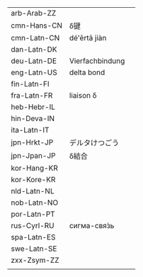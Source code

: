 | | | |
|-|-|-|
| arb-Arab-ZZ |  |  |
| cmn-Hans-CN | δ键 |  |
| cmn-Latn-CN | dé'ěrtǎ jiàn |  |
| dan-Latn-DK |  |  |
| deu-Latn-DE | Vierfachbindung |  |
| eng-Latn-US | delta bond |  |
| fin-Latn-FI |  |  |
| fra-Latn-FR | liaison δ |  |
| heb-Hebr-IL |  |  |
| hin-Deva-IN |  |  |
| ita-Latn-IT |  |  |
| jpn-Hrkt-JP | デルタけつごう |  |
| jpn-Jpan-JP | δ結合 |  |
| kor-Hang-KR |  |  |
| kor-Kore-KR |  |  |
| nld-Latn-NL |  |  |
| nob-Latn-NO |  |  |
| por-Latn-PT |  |  |
| rus-Cyrl-RU | сигма-свя́зь |  |
| spa-Latn-ES |  |  |
| swe-Latn-SE |  |  |
| zxx-Zsym-ZZ |  |  |
|  |  |  |
